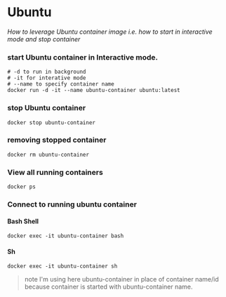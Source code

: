 # Ubuntu

_How to leverage Ubuntu container image i.e. how to start in interactive mode and stop container_

### start Ubuntu container in Interactive mode.
	# -d to run in background
	# -it for interative mode
	# --name to specify container name
	docker run -d -it --name ubuntu-container ubuntu:latest

### stop Ubuntu container
	docker stop ubuntu-container
	
### removing stopped container
	docker rm ubuntu-container

### View all running containers
	docker ps
	
### Connect to running ubuntu container

#### Bash Shell
	docker exec -it ubuntu-container bash
#### Sh
	docker exec -it ubuntu-container sh

> note I'm using here ubuntu-container in place of container name/id because container is started with ubuntu-container name.